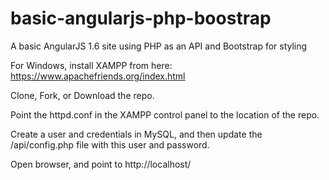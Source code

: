 # basic-angularjs-php-boostrap

A basic AngularJS 1.6 site using PHP as an API and Bootstrap for styling

For Windows, install XAMPP from here: https://www.apachefriends.org/index.html

Clone, Fork, or Download the repo.

Point the httpd.conf in the XAMPP control panel to the location of the repo.

Create a user and credentials in MySQL, and then update the /api/config.php file with this user and password.

Open browser, and point to http://localhost/
